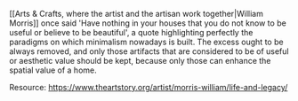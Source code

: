 ---
---

[[Arts & Crafts, where the artist and the artisan work together|William Morris]] once said 'Have nothing in your houses that you do not know to be useful or believe to be beautiful', a quote highlighting perfectly the paradigms on which minimalism nowadays is built. The excess ought to be always removed, and only those artifacts that are considered to be of useful or aesthetic value should be kept, because only those can enhance the spatial value of a home.

Resource: https://www.theartstory.org/artist/morris-william/life-and-legacy/